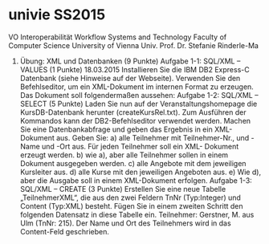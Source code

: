 # univie SS2015

VO Interoperabilität
Workflow Systems and Technology Faculty of Computer Science University of Vienna
Univ. Prof. Dr. Stefanie Rinderle-Ma


1. Übung: XML und Datenbanken (9 Punkte) Aufgabe 1-1: SQL/XML – VALUES (1 Punkte)
18.03.2015
Installieren Sie die IBM DB2 Express-C Datenbank (siehe Hinweise auf der Webseite).
Verwenden Sie den Befehlseditor, um ein XML-Dokument im internen Format zu erzeugen. Das Dokument soll folgendermaßen aussehen:
Aufgabe 1-2: SQL/XML – SELECT (5 Punkte)
Laden Sie nun auf der Veranstaltungshomepage die KursDB-Datenbank herunter (createKursRel.txt). Zum Ausführen der Kommandos kann der DB2-Befehlseditor verwendet werden.
Machen Sie eine Datenbankabfrage und geben das Ergebnis in ein XML-Dokument aus. Geben Sie:
a) alle Teilnehmer mit Teilnehmer-Nr., und -Name und -Ort aus. Für jeden Teilnehmer soll ein XML- Dokument erzeugt werden.
b) wie a), aber alle Teilnehmer sollen in einem Dokument ausgegeben werden.
c) alle Angebote mit dem jeweiligen Kursleiter aus.
d) alle Kurse mit den jeweiligen Angeboten aus.
e) Wie d), aber die Ausgabe soll in einem XML-Dokument erfolgen.
Aufgabe 1-3: SQL/XML – CREATE (3 Punkte)
Erstellen Sie eine neue Tabelle „TeilnehmerXML“, die aus den zwei Feldern TnNr (Typ:Integer) und Content (Typ:XML) besteht.
Fügen Sie in einem zweiten Schritt den folgenden Datensatz in diese Tabelle ein.
Teilnehmer: Gerstner, M. aus Ulm (TnNr: 215).
Der Name und Ort des Teilnehmers wird in das Content-Feld geschrieben.


